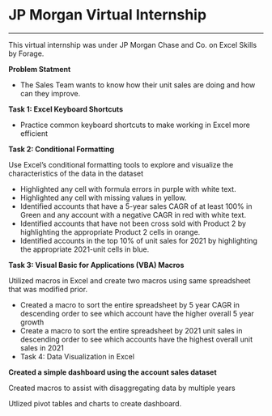 # JP Morgan Virtual Internship
-------------------------------------------------------------------------------------------
This virtual internship was under JP Morgan Chase and Co. on Excel Skills by Forage.

**Problem Statment**
* The Sales Team wants to know how their unit sales are doing and how can they improve.

**Task 1: Excel Keyboard Shortcuts**
* Practice common keyboard shortcuts to make working in Excel more efficient

**Task 2: Conditional Formatting**

Use Excel’s conditional formatting tools to explore and visualize the characteristics of the data in the dataset

* Highlighted any cell with formula errors in purple with white text.
* Highlighted any cell with missing values in yellow.
* Identified accounts that have a 5-year sales CAGR of at least 100% in Green and any account with a negative CAGR in red with white text.
* Identified accounts that have not been cross sold with Product 2 by highlighting the appropriate Product 2 cells in orange.
* Identified accounts in the top 10% of unit sales for 2021 by highlighting the appropriate 2021-unit cells in blue.

**Task 3: Visual Basic for Applications (VBA) Macros**

Utilized macros in Excel and create two macros using same spreadsheet that was modified prior.

* Created a macro to sort the entire spreadsheet by 5 year CAGR in descending order to see which account have the higher overall 5 year growth
* Create a macro to sort the entire spreadsheet by 2021 unit sales in descending order to see which accounts have the highest overall unit sales in 2021
* Task 4: Data Visualization in Excel
  
**Created a simple dashboard using the account sales dataset**

Created macros to assist with disaggregating data by multiple years

Utlized pivot tables and charts to create dashboard.
